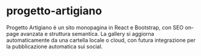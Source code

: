 # progetto-artigiano
Progetto Artigiano è un sito monopagina in React e Bootstrap, con SEO on-page avanzata e struttura semantica. La gallery si aggiorna automaticamente da una cartella locale o cloud, con futura integrazione per la pubblicazione automatica sui social.

